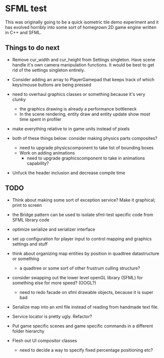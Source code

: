 SFML test
=========

This was originally going to be a quick isometric tile demo experiment and it has evolved horribly into some sort of homegrown 2D game engine written in C++ and SFML.

Things to do next
-----------------
* Remove cur_width and cur_height from Settings singleton. Have scene handle it's own camera manipulation functions. It would be best to get rid of the settings singleton entirely.

* Consider adding an array to PlayerGamepad that keeps track of which keys/mouse buttons
   are being pressed

* need to overhaul graphics classes or something because it's very clunky
   * the graphics drawing is already a performance bottleneck
   * In the scene rendering, entity draw and entity update show most time spent in profiler

* make everything relative to in game units instead of pixels

* both of these things below: consider making physics parts composites?
   * need to upgrade physicscomponent to take list of bounding boxes
   * Work on adding animations
      * need to upgrade graphicscomponent to take in animations capability?

* Unfuck the header inclusion and decrease compile time

TODO
----
* Think about making some sort of exception service? Make it graphical; print to screen
 
* the Bridge pattern can be used to isolate sfml-test specific code from SFML library code

* optimize serialize and serializer interface

* set up configuration for player input to control mapping and graphics settings and stuff

* think about organizing map entities by position in quadtree datastructure or something
   * a quadtree or some sort of other frustrum culling structure?

* consider swapping out the lower level openGL library (SFML) for something else for more speed? (OOGL?)
   * need to redo facade on sfml drawable objects, because it is super bad

* Serialize map into an xml file instead of reading from handmade text file.

* Service locator is pretty ugly. Refactor?

* Put game specific scenes and game specific commands in a different folder hierarchy

* Flesh out UI compositor classes
   * need to decide a way to specify fixed percentage positioning etc?
